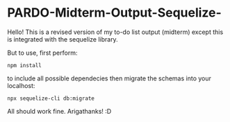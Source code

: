 # PARDO-Midterm-Output-Sequelize-

Hello! This is a revised version of my to-do list output (midterm) except this is integrated with the sequelize library.

But to use, first perform:

`npm install`

to include all possible dependecies then migrate the schemas into your localhost:

`npx sequelize-cli db:migrate`

All should work fine. Arigathanks! :D
